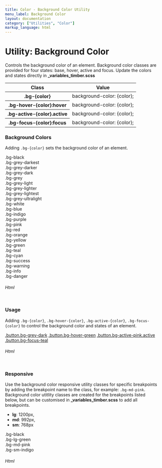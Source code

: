 ```yaml
---
title: Color - Background Color Utility
menu_label: Background Color
layout: documentation
category: ["Utilities", "Color"]
markup_language: html
---
```


<div class="section-block">
  <div class="row pt-40 pt-md-40">
    <div class="col w-9/12 w-md-full order-2 content-inner">
      <h1 class="font-light">Utility: Background Color</h1>
      <p>Controls the background color of an element. Background color classes are provided for four states: base, hover, active and focus. Update the colors and states directly in <strong>_variables_timber.scss</strong></p>
      <!-- Classes -->
      <div class="table-scrollable">
        <table class="table size-md rounded bg-white">
          <thead>
            <tr>
              <th> Class </th>
              <th> Value </th>
            </tr>
          </thead>
          <tbody class="font-mono">
            <tr>
              <th class="color-indigo">.bg-{color}</th>
              <td> background-color: {color}; </td>
            </tr>
            <tr>
              <th class="color-indigo">.bg-hover-{color}:hover</th>
              <td> background-color: {color}; </td>
            </tr>
            <tr>
              <th class="color-indigo">.bg-active-{color}.active</th>
              <td> background-color: {color}; </td>
            </tr>
            <tr>
              <th class="color-indigo">.bg-focus-{color}:focus</th>
              <td> background-color: {color}; </td>
            </tr>
          </tbody>
        </table>
      </div>
      <!-- Classes End -->
      <!-- Demo Block -->
      <div class="demo-block mt-80">
        <h3 class="font-light">Background Colors</h3>
        <p>Adding <code class="color-indigo font-bold">.bg-{color}</code> sets the background color of an element.</p>
        <div class="p-30 flex flex-wrap justify-around rounded bg-grey-ultralight">
          <div class="w-full py-20 m-1 rounded center bg-black color-white">.bg-black</div>
          <div class="w-full py-20 m-1 rounded center bg-grey-darkest color-white">.bg-grey-darkest</div>
          <div class="w-full py-20 m-1 rounded center bg-grey-darker color-white">.bg-grey-darker</div>
          <div class="w-full py-20 m-1 rounded center bg-grey-dark color-white">.bg-grey-dark</div>
          <div class="w-full py-20 m-1 rounded center bg-grey color-white">.bg-grey</div>
          <div class="w-full py-20 m-1 rounded center bg-grey-light color-white">.bg-grey-light</div>
          <div class="w-full py-20 m-1 rounded center bg-grey-lighter color-white">.bg-grey-lighter</div>
          <div class="w-full py-20 m-1 rounded center bg-grey-lightest color-white">.bg-grey-lightest</div>
          <div class="w-full py-20 m-1 rounded center bg-grey-ultralight color-grey">.bg-grey-ultralight</div>
          <div class="w-full py-20 m-1 rounded center bg-white color-grey">.bg-white</div>
          <div class="w-full py-20 m-1 rounded center bg-blue color-white">.bg-blue</div>
          <div class="w-full py-20 m-1 rounded center bg-indigo color-white">.bg-indigo</div>
          <div class="w-full py-20 m-1 rounded center bg-purple color-white">.bg-purple</div>
          <div class="w-full py-20 m-1 rounded center bg-pink color-white">.bg-pink</div>
          <div class="w-full py-20 m-1 rounded center bg-red color-white">.bg-red</div>
          <div class="w-full py-20 m-1 rounded center bg-orange color-white">.bg-orange</div>
          <div class="w-full py-20 m-1 rounded center bg-yellow color-white">.bg-yellow</div>
          <div class="w-full py-20 m-1 rounded center bg-green color-white">.bg-green</div>
          <div class="w-full py-20 m-1 rounded center bg-teal color-white">.bg-teal</div>
          <div class="w-full py-20 m-1 rounded center bg-cyan color-white">.bg-cyan</div>
          <div class="w-full py-20 m-1 rounded center bg-success color-white">.bg-success</div>
          <div class="w-full py-20 m-1 rounded center bg-warning color-white">.bg-warning</div>
          <div class="w-full py-20 m-1 rounded center bg-info color-white">.bg-info</div>
          <div class="w-full py-20 m-1 rounded center bg-danger color-white">.bg-danger</div>
        </div>
      </div>
      <!-- Demo Block End -->
      <!-- code -->
      <h6 class="uppercase">Html</h6>
      <div class="rounded p-20 overflow-y-scroll mb-0 bg-gradient-grey-ultralight border-l border-4 border-solid border-indigo">
        <pre class="m-0 language-html"><code class="inline-block scrolling-touch"><!--<div class="w-full py-20 m-1 rounded center bg-black color-white">.bg-black</div>
<div class="w-full py-20 m-1 rounded center bg-grey-darkest color-white">.bg-grey-darkest</div>
<div class="w-full py-20 m-1 rounded center bg-grey-darker color-white">.bg-grey-darker</div>
<div class="w-full py-20 m-1 rounded center bg-grey-dark color-white">.bg-grey-dark</div>
<div class="w-full py-20 m-1 rounded center bg-grey color-white">.bg-grey</div>
<div class="w-full py-20 m-1 rounded center bg-grey-light color-white">.bg-grey-light</div>
<div class="w-full py-20 m-1 rounded center bg-grey-lighter color-white">.bg-grey-lighter</div>
<div class="w-full py-20 m-1 rounded center bg-grey-lightest color-white">.bg-grey-lightest</div>
<div class="w-full py-20 m-1 rounded center bg-grey-ultralight color-grey">.bg-grey-ultralight</div>
<div class="w-full py-20 m-1 rounded center bg-white color-grey">.bg-white</div>
<div class="w-full py-20 m-1 rounded center bg-blue color-white">.bg-blue</div>
<div class="w-full py-20 m-1 rounded center bg-indigo color-white">.bg-indigo</div>
<div class="w-full py-20 m-1 rounded center bg-purple color-white">.bg-purple</div>
<div class="w-full py-20 m-1 rounded center bg-pink color-white">.bg-pink</div>
<div class="w-full py-20 m-1 rounded center bg-red color-white">.bg-red</div>
<div class="w-full py-20 m-1 rounded center bg-orange color-white">.bg-orange</div>
<div class="w-full py-20 m-1 rounded center bg-yellow color-white">.bg-yellow</div>
<div class="w-full py-20 m-1 rounded center bg-green color-white">.bg-green</div>
<div class="w-full py-20 m-1 rounded center bg-teal color-white">.bg-teal</div>
<div class="w-full py-20 m-1 rounded center bg-cyan color-white">.bg-cyan</div>
<div class="w-full py-20 m-1 rounded center bg-success color-white">.bg-success</div>
<div class="w-full py-20 m-1 rounded center bg-warning color-white">.bg-warning</div>
<div class="w-full py-20 m-1 rounded center bg-info color-white">.bg-info</div>
<div class="w-full py-20 m-1 rounded center bg-danger color-white">.bg-danger</div>
--></code></pre>
      </div>
      <!-- code -->
      <!-- Demo Block -->
      <div class="demo-block mt-80">
        <h3 class="font-light">Usage</h3>
        <p>Adding <code class="color-indigo font-bold">.bg-{color}</code>, <code class="color-indigo font-bold">.bg-hover-{color}</code>, <code class="color-indigo font-bold">.bg-active-{color}</code>, <code class="color-indigo font-bold">.bg-focus-{color}</code> to control the background color and states of an element.</p>
        <div class="p-30 flex flex-md-wrap justify-around rounded bg-grey-ultralight">
          <a href="#" class="button size-md rounded bg-grey-darker color-white">.button.bg-grey-dark</a>
          <a href="#" class="button size-md rounded bg-grey-dark bg-hover-green color-white">.button.bg-hover-green</a>
          <a href="#" class="button size-md rounded bg-active-pink active bg-hover-green color-white">.button.bg-active-pink.active</a>
          <a href="#" class="button size-md rounded bg-black bg-focus-teal color-white">.button.bg-focus-teal</a>
        </div>
      </div>
      <!-- Demo Block End -->
      <!-- code -->
      <h6 class="uppercase">Html</h6>
      <div class="rounded p-20 overflow-y-scroll mb-0 bg-gradient-grey-ultralight border-l border-4 border-solid border-indigo">
        <pre class="m-0 language-html"><code class="inline-block scrolling-touch"><!--<a href="#" class="button size-md rounded bg-grey-darker color-white">.button.bg-grey-dark</a>
<a href="#" class="button size-md rounded bg-grey-dark bg-hover-green color-white">.button.bg-hover-green</a>
<a href="#" class="button size-md rounded bg-active-pink active bg-hover-green color-white">.button.bg-active-pink.active</a>
<a href="#" class="button size-md rounded bg-black bg-focus-teal color-white">.button.bg-focus-teal</a>
--></code></pre>
      </div>
      <!-- code -->
      <!-- Demo Block -->
      <div class="demo-block mt-80">
        <h3 class="font-light">Responsive</h3>
        <p>Use the background color responsive utility classes for specific breakpoints by adding the breakpoint name to the class, for example: <code class="color-indigo font-bold">.bg-md-pink</code>. Background color utitlity classes are created for the breakpoints listed below, but can be customised in <strong>_variables_timber.scss</strong> to add all breakpoints.</p>
        <ul class="list-none">
          <li><strong>lg</strong>: 1200px,</li>
          <li><strong>md</strong>: 992px,</li>
          <li><strong>sm</strong>: 768px</li>
        </ul>
        <div class="p-30 flex flex-wrap justify-around rounded bg-grey-ultralight">
          <div class="w-full py-20 m-1 rounded center bg-black bg-lg-green bg-md-pink bg-sm-indigo color-white">.bg-black<br>.bg-lg-green<br>.bg-md-pink<br>.bg-sm-indigo</div>
        </div>
      </div>
      <!-- Demo Block End -->
      <!-- code -->
      <h6 class="uppercase">Html</h6>
      <div class="rounded p-20 overflow-y-scroll mb-0 bg-gradient-grey-ultralight border-l border-4 border-solid border-indigo">
        <pre class="m-0 language-html"><code class="inline-block scrolling-touch"><!--<div class="w-full py-20 m-1 rounded center bg-black bg-lg-green bg-md-pink bg-sm-indigo color-white">.bg-black<br>.bg-lg-green<br>.bg-md-pink<br>.bg-sm-indigo</div>
--></code></pre>
      </div>
      <!-- code -->
    </div>
    <!-- Content Inner End -->
		<!-- {{ sidebar }} -->
  </div>
</div>
